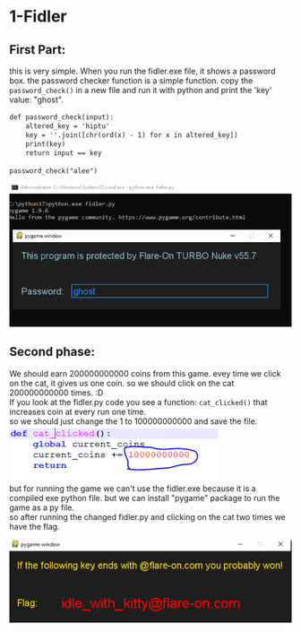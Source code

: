 # 1-Fidler
## First Part:
this is very simple.
When you run the fidler.exe file, it shows a password box. the password checker function is a simple function.  copy the ```password_check()``` in a new file and run it with python and print the 'key' value: "ghost".    
```
def password_check(input):
    altered_key = 'hiptu'
    key = ''.join([chr(ord(x) - 1) for x in altered_key])
    print(key)
    return input == key

password_check("alee")
```

![alt text](https://github.com/aleeamini/Flareon7-2020/blob/main/1/pass.png)  

## Second phase:
We should earn 200000000000 coins from this game. evey time we click on the cat, it gives us one coin. so we should click on the cat 200000000000 times. :D  
If you look at the fidler.py code you see a function: ```cat_clicked()``` that increases coin at every run one time.  
so we should just change the 1 to 100000000000 and save the file.  
![alt text](https://github.com/aleeamini/Flareon7-2020/blob/main/1/change_counter.png)  
but for running the game we can't use the fidler.exe because it is a compiled exe python file. but we can install "pygame" package to run the game as a py file.  
so after running the changed fidler.py and clicking on the cat two times we have the flag.  

![alt text](https://github.com/aleeamini/Flareon7-2020/blob/main/1/flag.PNG)  


